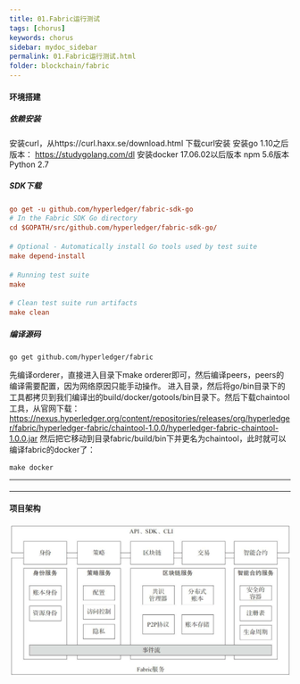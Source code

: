 ```yaml
---
title: 01.Fabric运行测试
tags: [chorus]
keywords: chorus
sidebar: mydoc_sidebar
permalink: 01.Fabric运行测试.html
folder: blockchain/fabric
---
```


#### 环境搭建
##### 依赖安装
安装curl，从https://curl.haxx.se/download.html 下载curl安装
安装go 1.10之后版本： https://studygolang.com/dl 
安装docker 17.06.02以后版本
npm 5.6版本
Python 2.7
##### SDK下载
```ini
go get -u github.com/hyperledger/fabric-sdk-go
# In the Fabric SDK Go directory
cd $GOPATH/src/github.com/hyperledger/fabric-sdk-go/

# Optional - Automatically install Go tools used by test suite
make depend-install

# Running test suite
make

# Clean test suite run artifacts
make clean
```
##### 编译源码
```
go get github.com/hyperledger/fabric
```
先编译orderer，直接进入目录下make orderer即可，然后编译peers，peers的编译需要配置，因为网络原因只能手动操作。
进入目录，然后将go/bin目录下的工具都拷贝到我们编译出的build/docker/gotools/bin目录下。然后下载chaintool工具，从官网下载：
https://nexus.hyperledger.org/content/repositories/releases/org/hyperledger/fabric/hyperledger-fabric/chaintool-1.0.0/hyperledger-fabric-chaintool-1.0.0.jar
然后把它移动到目录fabric/build/bin下并更名为chaintool，此时就可以编译fabric的docker了：
```
make docker
```
 --- 

#### 

 --- 

#### 项目架构
![01-1](./lib/images/blockchain/fabric/01-1.png)



































